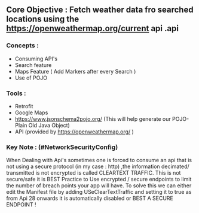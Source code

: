 ## Core Objective :  Fetch weather data fro searched locations using the https://openweathermap.org/current api .api

### Concepts :
 *  Consuming API's
 *  Search feature
 *  Maps Feature ( Add Markers after every Search )
 *  Use of POJO


### Tools :
 * Retrofit
 * Google Maps
 * https://www.jsonschema2pojo.org/ (This will help generate our POJO- Plain Old Java Object)
 * API (provided by https://openweathermap.org/  )

### Key Note : (#NetworkSecurityConfig)
When Dealing with Api's sometimes one is forced to consume an api that is not using a secure protocol (in my case : http)
,the information decimated/ transmitted is not encrypted is called CLEARTEXT TRAFFIC. 
This is not secure/safe it is BEST Practice to Use encrypted / secure endpoints to limit the number of breach points your app will have. 
To solve this we can either edit the Manifest  file by adding USeClearTextTraffic and setting it to true as from Api 28 onwards it is automatically
disabled or BEST A SECURE ENDPOINT !

